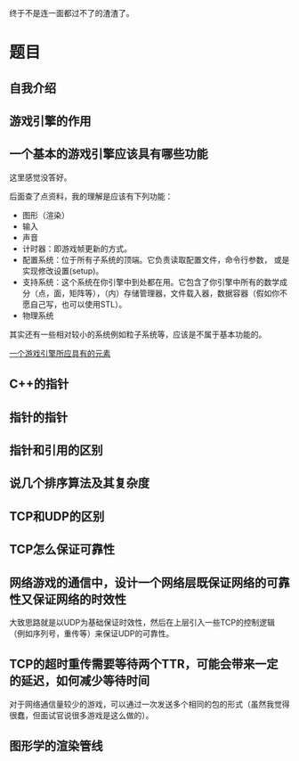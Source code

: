终于不是连一面都过不了的渣渣了。

# 题目
## 自我介绍
## 游戏引擎的作用
## 一个基本的游戏引擎应该具有哪些功能
这里感觉没答好。

后面查了点资料，我的理解是应该有下列功能：
- 图形（渲染）
- 输入
- 声音
- 计时器：即游戏帧更新的方式。
- 配置系统：位于所有子系统的顶端。它负责读取配置文件，命令行参数， 或是实现修改设置(setup)。
- 支持系统：这个系统在你引擎中到处都在用。它包含了你引擎中所有的数学成分（点，面，矩阵等），（内）存储管理器，文件载入器，数据容器（假如你不愿自己写，也可以使用STL）。
- 物理系统

其实还有一些相对较小的系统例如粒子系统等，应该是不属于基本功能的。

[一个游戏引擎所应具有的元素](https://blog.csdn.net/weixin_34221073/article/details/90623087)

## C++的指针
## 指针的指针
## 指针和引用的区别
## 说几个排序算法及其复杂度
## TCP和UDP的区别
## TCP怎么保证可靠性
## 网络游戏的通信中，设计一个网络层既保证网络的可靠性又保证网络的时效性
大致思路就是以UDP为基础保证时效性，然后在上层引入一些TCP的控制逻辑（例如序列号，重传等）来保证UDP的可靠性。
## TCP的超时重传需要等待两个TTR，可能会带来一定的延迟，如何减少等待时间
对于网络通信量较少的游戏，可以通过一次发送多个相同的包的形式（虽然我觉得很蠢，但面试官说很多游戏是这么做的）。
## 图形学的渲染管线